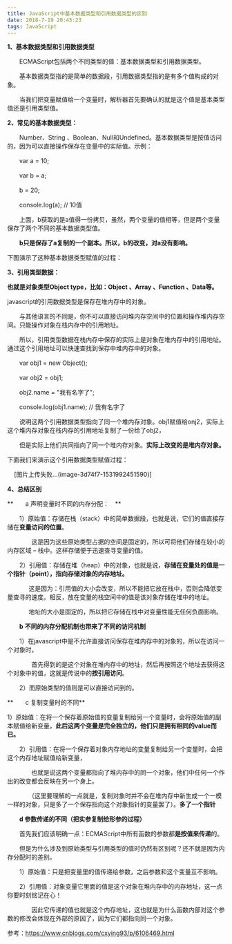 ```yaml
---
title: JavaScript中基本数据类型和引用数据类型的区别
date: 2018-7-19 20:45:23
tags: JavaScript
---
```

**1、基本数据类型和引用数据类型**

　　ECMAScript包括两个不同类型的值：基本数据类型和引用数据类型。

　　基本数据类型指的是简单的数据段，引用数据类型指的是有多个值构成的对象。

　　当我们把变量赋值给一个变量时，解析器首先要确认的就是这个值是基本类型值还是引用类型值。

**2、常见的基本数据类型：**

　　Number、String 、Boolean、Null和Undefined。基本数据类型是按值访问的，因为可以直接操作保存在变量中的实际值。示例：

　　var a = 10;

　　var b = a;

　　b = 20;

　　console.log(a); // 10值

　　上面，b获取的是a值得一份拷贝，虽然，两个变量的值相等，但是两个变量保存了两个不同的基本数据类型值。

　　**b只是保存了a复制的一个副本。所以，b的改变，对a没有影响。**

下图演示了这种基本数据类型赋值的过程：




**3、引用类型数据：**

**也就是对象类型Object type，比如：Object 、Array 、Function 、Data等。** 

javascript的引用数据类型是保存在堆内存中的对象。

　　与其他语言的不同是，你不可以直接访问堆内存空间中的位置和操作堆内存空间。只能操作对象在栈内存中的引用地址。

　　所以，引用类型数据在栈内存中保存的实际上是对象在堆内存中的引用地址。通过这个引用地址可以快速查找到保存中堆内存中的对象。

　　var obj1 = new Object();

　　var obj2 = obj1;

　　obj2.name = "我有名字了";

　　console.log(obj1.name); // 我有名字了

　　说明这两个引用数据类型指向了同一个堆内存对象。obj1赋值给onj2，实际上这个堆内存对象在栈内存的引用地址复制了一份给了obj2，

　　但是实际上他们共同指向了同一个堆内存对象。**实际上改变的是堆内存对象。**

下面我们来演示这个引用数据类型赋值过程：

    [图片上传失败...(image-3d74f7-1531992451590)]

**4、总结区别**

**　　a 声明变量时不同的内存分配：　**

　　1）原始值：存储在栈（stack）中的简单数据段，也就是说，它们的值直接存储在**变量访问的位置**。

　　　　这是因为这些原始类型占据的空间是固定的，所以可将他们存储在较小的内存区域 – 栈中。这样存储便于迅速查寻变量的值。

　　2）引用值：存储在堆（heap）中的对象，也就是说，**存储在变量处的值是一个指针（point），指向存储对象的内存地址。**

　　　  这是因为：引用值的大小会改变，所以不能把它放在栈中，否则会降低变量查寻的速度。相反，放在变量的栈空间中的值是该对象存储在堆中的地址。

　　　  地址的大小是固定的，所以把它存储在栈中对变量性能无任何负面影响。

　　**b** **不同的内存分配机制也带来了不同的访问机制**

　　1）在javascript中是不允许直接访问保存在堆内存中的对象的，所以在访问一个对象时，

　　　　首先得到的是这个对象在堆内存中的地址，然后再按照这个地址去获得这个对象中的值，这就是传说中的**按引用访问**。

　　2）而原始类型的值则是可以直接访问到的。

**　　c 复制变量时的不同**

1）原始值：在将一个保存着原始值的变量复制给另一个变量时，会将原始值的副本赋值给新变量，**此后这两个变量是完全独立的，他们只是拥有相同的value而已。**

　　2）引用值：在将一个保存着对象内存地址的变量复制给另一个变量时，会把这个内存地址赋值给新变量，

　　　　也就是说这两个变量都指向了堆内存中的同一个对象，他们中任何一个作出的改变都会反映在另一个身上。

　　　　（这里要理解的一点就是，复制对象时并不会在堆内存中新生成一个一模一样的对象，只是多了一个保存指向这个对象指针的变量罢了）。**多了一个指针**

　　**d 参数传递的不同（**把实参复制给形参的过程**）**

　　首先我们应该明确一点：ECMAScript中所有函数的参数都**是按值来传递**的。

　　但是为什么涉及到原始类型与引用类型的值时仍然有区别呢？还不就是因为内存分配时的差别。 　

　　1）原始值：只是把变量里的值传递给参数，之后参数和这个变量互不影响。

　　2）引用值：对象变量它里面的值是这个对象在堆内存中的内存地址，这一点你要时刻铭记在心！

　　　　因此它传递的值也就是这个内存地址，这也就是为什么函数内部对这个参数的修改会体现在外部的原因了，因为它们都指向同一个对象。

参考：https://www.cnblogs.com/cxying93/p/6106469.html